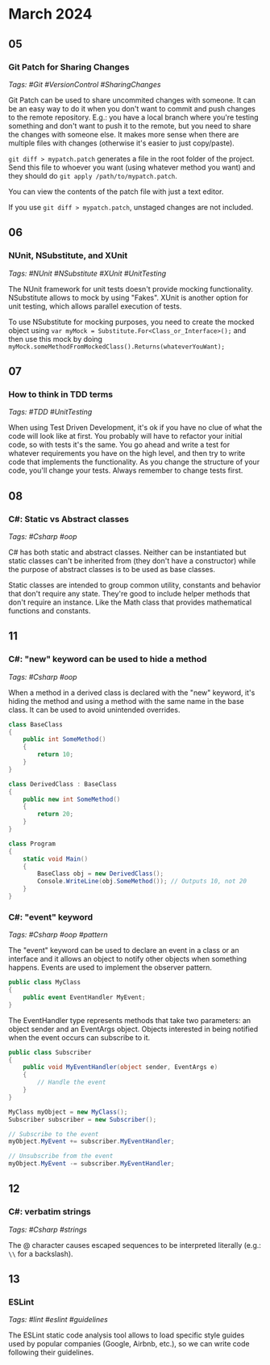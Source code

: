 # March 2024

## 05

### Git Patch for Sharing Changes

_Tags: #Git #VersionControl #SharingChanges_

Git Patch can be used to share uncommited changes with someone. It can be an easy way to do it when you don't want to commit and push changes to the remote repository. E.g.: you have a local branch where you're testing something and don't want to push it to the remote, but you need to share the changes with someone else. It makes more sense when there are multiple files with changes (otherwise it's easier to just copy/paste).

`git diff > mypatch.patch` generates a file in the root folder of the project. Send this file to whoever you want (using whatever method you want) and they should do `git apply /path/to/mypatch.patch`.

You can view the contents of the patch file with just a text editor.

If you use `git diff > mypatch.patch`, unstaged changes are not included.

## 06

### NUnit, NSubstitute, and XUnit

_Tags: #NUnit #NSubstitute #XUnit #UnitTesting_

The NUnit framework for unit tests doesn't provide mocking functionality. NSubstitute allows to mock by using "Fakes". XUnit is another option for unit testing, which allows parallel execution of tests.

To use NSubstitute for mocking purposes, you need to create the mocked object using `var myMock = Substitute.For<Class_or_Interface>();` and then use this mock by doing `myMock.someMethodFromMockedClass().Returns(whateverYouWant);`

## 07

### How to think in TDD terms

_Tags: #TDD #UnitTesting_

When using Test Driven Development, it's ok if you have no clue of what the code will look like at first. You probably will have to refactor your initial code, so with tests it's the same. You go ahead and write a test for whatever requirements you have on the high level, and then try to write code that implements the functionality. As you change the structure of your code, you'll change your tests. Always remember to change tests first.

## 08

### C#: Static vs Abstract classes

_Tags: #Csharp #oop_

C# has both static and abstract classes. Neither can be instantiated but static classes can't be inherited from (they don't have a constructor) while the purpose of abstract classes is to be used as base classes.

Static classes are intended to group common utility, constants and behavior that don't require any state. They're good to include helper methods that don't require an instance. Like the Math class that provides mathematical functions and constants.

## 11

### C#: "new" keyword can be used to hide a method

_Tags: #Csharp #oop_

When a method in a derived class is declared with the "new" keyword, it's hiding the method and using a method with the same name in the base class. It can be used to avoid unintended overrides.

```csharp
class BaseClass
{
    public int SomeMethod()
    {
        return 10;
    }
}

class DerivedClass : BaseClass
{
    public new int SomeMethod()
    {
        return 20;
    }
}

class Program
{
    static void Main()
    {
        BaseClass obj = new DerivedClass();
        Console.WriteLine(obj.SomeMethod()); // Outputs 10, not 20
    }
}
```

### C#: "event" keyword

_Tags: #Csharp #oop #pattern_

The "event" keyword can be used to declare an event in a class or an interface and it allows an object to notify other objects when something happens. Events are used to implement the observer pattern.

```csharp
public class MyClass
{
    public event EventHandler MyEvent;
}
```

The EventHandler type represents methods that take two parameters: an object sender and an EventArgs object. Objects interested in being notified when the event occurs can subscribe to it.

```csharp
public class Subscriber
{
    public void MyEventHandler(object sender, EventArgs e)
    {
        // Handle the event
    }
}

MyClass myObject = new MyClass();
Subscriber subscriber = new Subscriber();

// Subscribe to the event
myObject.MyEvent += subscriber.MyEventHandler;

// Unsubscribe from the event
myObject.MyEvent -= subscriber.MyEventHandler;
```

## 12

### C#: verbatim strings

_Tags: #Csharp #strings_

The @ character causes escaped sequences to be interpreted literally (e.g.: `\\` for a backslash).

## 13

### ESLint

_Tags: #lint #eslint #guidelines_

The ESLint static code analysis tool allows to load specific style guides used by popular companies (Google, Airbnb, etc.), so we can write code following their guidelines.
